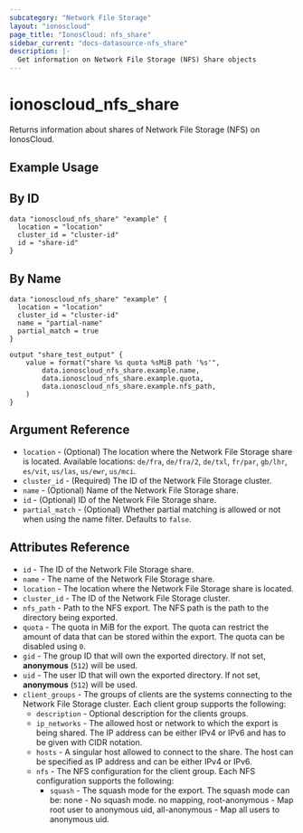 ```yaml
---
subcategory: "Network File Storage"
layout: "ionoscloud"
page_title: "IonosCloud: nfs_share"
sidebar_current: "docs-datasource-nfs_share"
description: |-
  Get information on Network File Storage (NFS) Share objects
---
```


# ionoscloud_nfs_share

Returns information about shares of Network File Storage (NFS) on IonosCloud.

## Example Usage

## By ID
```hcl
data "ionoscloud_nfs_share" "example" {
  location = "location"
  cluster_id = "cluster-id"
  id = "share-id"
}
```

## By Name
```hcl
data "ionoscloud_nfs_share" "example" {
  location = "location"
  cluster_id = "cluster-id"
  name = "partial-name"
  partial_match = true
}

output "share_test_output" {
    value = format("share %s quota %sMiB path '%s'",
        data.ionoscloud_nfs_share.example.name,
        data.ionoscloud_nfs_share.example.quota,
        data.ionoscloud_nfs_share.example.nfs_path,
    )
}
```

## Argument Reference

- `location` - (Optional) The location where the Network File Storage share is located. Available locations: `de/fra`, `de/fra/2`, `de/txl`, `fr/par`, `gb/lhr`, `es/vit`, `us/las`, `us/ewr`, `us/mci`.
- `cluster_id` - (Required) The ID of the Network File Storage cluster.
- `name` - (Optional) Name of the Network File Storage share.
- `id` - (Optional) ID of the Network File Storage share.
- `partial_match` - (Optional) Whether partial matching is allowed or not when using the name filter. Defaults to `false`.

## Attributes Reference

- `id` - The ID of the Network File Storage share.
- `name` - The name of the Network File Storage share.
- `location` - The location where the Network File Storage share is located.
- `cluster_id` - The ID of the Network File Storage cluster.
- `nfs_path` - Path to the NFS export. The NFS path is the path to the directory being exported.
- `quota` - The quota in MiB for the export. The quota can restrict the amount of data that can be stored within the export. The quota can be disabled using `0`.
- `gid` - The group ID that will own the exported directory. If not set, **anonymous** (`512`) will be used.
- `uid` - The user ID that will own the exported directory. If not set, **anonymous** (`512`) will be used.
- `client_groups` - The groups of clients are the systems connecting to the Network File Storage cluster. Each client group supports the following:
    - `description` - Optional description for the clients groups.
    - `ip_networks` - The allowed host or network to which the export is being shared. The IP address can be either IPv4 or IPv6 and has to be given with CIDR notation.
    - `hosts` - A singular host allowed to connect to the share. The host can be specified as IP address and can be either IPv4 or IPv6.
    - `nfs` - The NFS configuration for the client group. Each NFS configuration supports the following:
        - `squash` - The squash mode for the export. The squash mode can be: none - No squash mode. no mapping, root-anonymous - Map root user to anonymous uid, all-anonymous - Map all users to anonymous uid.